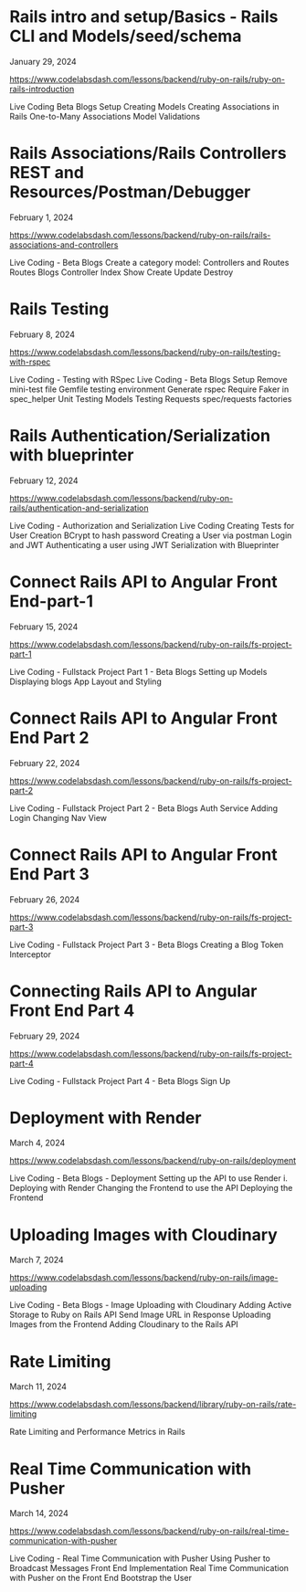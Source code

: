 # Rails intro and setup/Basics - Rails CLI and Models/seed/schema
January 29, 2024

https://www.codelabsdash.com/lessons/backend/ruby-on-rails/ruby-on-rails-introduction

Live Coding
Beta Blogs
Setup
Creating Models
Creating Associations in Rails
One-to-Many Associations
Model Validations

# Rails Associations/Rails Controllers REST and Resources/Postman/Debugger
February 1, 2024

https://www.codelabsdash.com/lessons/backend/ruby-on-rails/rails-associations-and-controllers

Live Coding - Beta Blogs
Create a category model:
Controllers and Routes
Routes
Blogs Controller
Index
Show
Create
Update
Destroy

# Rails Testing
February 8, 2024

https://www.codelabsdash.com/lessons/backend/ruby-on-rails/testing-with-rspec

Live Coding - Testing with RSpec
Live Coding - Beta Blogs
Setup
Remove mini-test file
Gemfile testing environment
Generate rspec
Require Faker in spec_helper
Unit Testing Models
Testing Requests
spec/requests
factories

# Rails Authentication/Serialization with blueprinter
February 12, 2024

https://www.codelabsdash.com/lessons/backend/ruby-on-rails/authentication-and-serialization

Live Coding - Authorization and Serialization
Live Coding
Creating Tests for User Creation
BCrypt to hash password
Creating a User via postman
Login and JWT
Authenticating a user using JWT
Serialization with Blueprinter

# Connect Rails API to Angular Front End-part-1
February 15, 2024

https://www.codelabsdash.com/lessons/backend/ruby-on-rails/fs-project-part-1

Live Coding - Fullstack Project Part 1 - Beta Blogs
Setting up Models
Displaying blogs
App Layout and Styling


# Connect Rails API to Angular Front End Part 2
February 22, 2024

https://www.codelabsdash.com/lessons/backend/ruby-on-rails/fs-project-part-2

Live Coding - Fullstack Project Part 2 - Beta Blogs
Auth Service
Adding Login
Changing Nav View

# Connect Rails API to Angular Front End Part 3
February 26, 2024

https://www.codelabsdash.com/lessons/backend/ruby-on-rails/fs-project-part-3

Live Coding - Fullstack Project Part 3 - Beta Blogs
Creating a Blog
Token Interceptor

# Connecting Rails API to Angular Front End Part 4
February 29, 2024

https://www.codelabsdash.com/lessons/backend/ruby-on-rails/fs-project-part-4

Live Coding - Fullstack Project Part 4 - Beta Blogs
Sign Up


# Deployment with Render
March 4, 2024

https://www.codelabsdash.com/lessons/backend/ruby-on-rails/deployment

Live Coding - Beta Blogs - Deployment
Setting up the API to use Render
i. Deploying with Render
Changing the Frontend to use the API
Deploying the Frontend


# Uploading Images with Cloudinary
March 7, 2024

https://www.codelabsdash.com/lessons/backend/ruby-on-rails/image-uploading

Live Coding - Beta Blogs - Image Uploading with Cloudinary
Adding Active Storage to Ruby on Rails API
Send Image URL in Response
Uploading Images from the Frontend
Adding Cloudinary to the Rails API

# Rate Limiting
March 11, 2024

https://www.codelabsdash.com/lessons/backend/library/ruby-on-rails/rate-limiting

Rate Limiting and Performance Metrics in Rails

# Real Time Communication with Pusher
March 14, 2024

https://www.codelabsdash.com/lessons/backend/ruby-on-rails/real-time-communication-with-pusher

Live Coding - Real Time Communication with Pusher
Using Pusher to Broadcast Messages
Front End Implementation
Real Time Communication with Pusher on the Front End
Bootstrap the User













